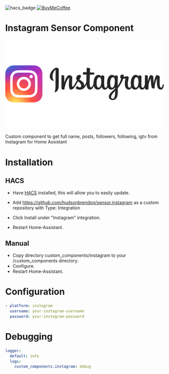 ![hacs_badge](https://img.shields.io/badge/hacs-custom-orange.svg) [![BuyMeCoffee][buymecoffeebedge]][buymecoffee]

# Instagram Sensor Component

![logo.jpg](logo.png)

Custom component to get full name, posts, followers, following, igtv from Instagram for Home Assistant

# Installation

## HACS

- Have [HACS](https://hacs.xyz/) installed, this will allow you to easily update.

- Add https://github.com/hudsonbrendon/sensor.instagram as a custom repository with Type: Integration
- Click Install under "Instagram" integration.
- Restart Home-Assistant.

## Manual

- Copy directory custom_components/instagram to your <config dir>/custom_components directory.
- Configure.
- Restart Home-Assistant.

# Configuration

```yaml
- platform: instagram
  username: your-instagram-username
  password: your-instagram-password
```

# Debugging

```yaml
logger:
  default: info
  logs:
    custom_components.instagram: debug
```

[buymecoffee]: https://www.buymeacoffee.com/hudsonbrendon
[buymecoffeebedge]: https://camo.githubusercontent.com/cd005dca0ef55d7725912ec03a936d3a7c8de5b5/68747470733a2f2f696d672e736869656c64732e696f2f62616467652f6275792532306d6525323061253230636f666665652d646f6e6174652d79656c6c6f772e737667
